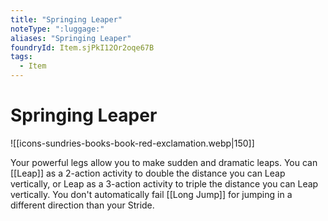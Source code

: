 ```yaml
---
title: "Springing Leaper"
noteType: ":luggage:"
aliases: "Springing Leaper"
foundryId: Item.sjPkI12Or2oqe67B
tags:
  - Item
---
```


# Springing Leaper
![[icons-sundries-books-book-red-exclamation.webp|150]]

Your powerful legs allow you to make sudden and dramatic leaps. You can [[Leap]] as a 2-action activity to double the distance you can Leap vertically, or Leap as a 3-action activity to triple the distance you can Leap vertically. You don't automatically fail [[Long Jump]] for jumping in a different direction than your Stride.
